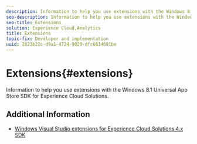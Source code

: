 ```yaml
---
description: Information to help you use extensions with the Windows 8.1 Universal App Store SDK for Experience Cloud Solutions.
seo-description: Information to help you use extensions with the Windows 8.1 Universal App Store SDK for Experience Cloud Solutions.
seo-title: Extensions
solution: Experience Cloud,Analytics
title: Extensions
topic-fix: Developer and implementation
uuid: 2823b22c-d9a1-4724-9020-dfc6614691be
---
```


# Extensions{#extensions}

Information to help you use extensions with the Windows 8.1 Universal App Store SDK for Experience Cloud Solutions.

## Additional Information

+ [Windows Visual Studio extensions for Experience Cloud Solutions 4.x SDK](/help/windows-appstore/extensions/win-vse-4x.md)

